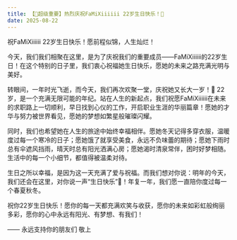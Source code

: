 ```yaml
---
title: 【🎉超级重要】热烈庆祝FaMiXiiiiii 22岁生日快乐！🎂
date: 2025-08-22
---
```


祝FaMiXiiiiii 22岁生日快乐！愿前程似锦，人生灿烂！

<!--more-->


今天，我们我们相聚在这里，是为了庆祝我们的重要成员——FaMiXiiiiii的22岁生日！在这个特别的日子里，我们衷心祝福她生日快乐，愿她的未来之路充满光明与美好。

转眼间，一年时光飞逝，而今天，我们再次欢聚一堂，庆祝她又长大一岁！🎂 22岁，是一个充满无限可能的年纪。站在人生的新起点，我们祝愿FaMiXiiiiii在未来的求职路上一切顺利，早日找到心仪的工作，开启职业生涯的华丽篇章！愿她的才华与努力被世界看见，愿她的梦想如繁星般璀璨闪耀。

同时，我们也希望她在人生的旅途中始终幸福相伴。愿她冬天记得多穿衣服，温暖度过每一个寒冷的日子；愿她饿了就享受美食，永远不负味蕾的期待；愿她下雨时总有伞遮风挡雨，晴天时总有阳光洒满心房；愿她渴时清泉常伴，困时好梦相随。生活中的每一个小细节，都值得被温柔对待。

生日之所以幸福，是因为这一天充满了爱与祝福。而我们想对你说：明年的今天，我们还会在这里，对你说一声“生日快乐”🎂！年复一年，我们愿一直陪你度过每一个春夏秋冬。

祝你22岁生日快乐！愿你的每一天都充满欢笑与收获，愿你的未来如彩虹般绚丽多彩，愿你的心中永远有阳光、有梦想、有我们！

—— 永远支持你的朋友们 敬上

